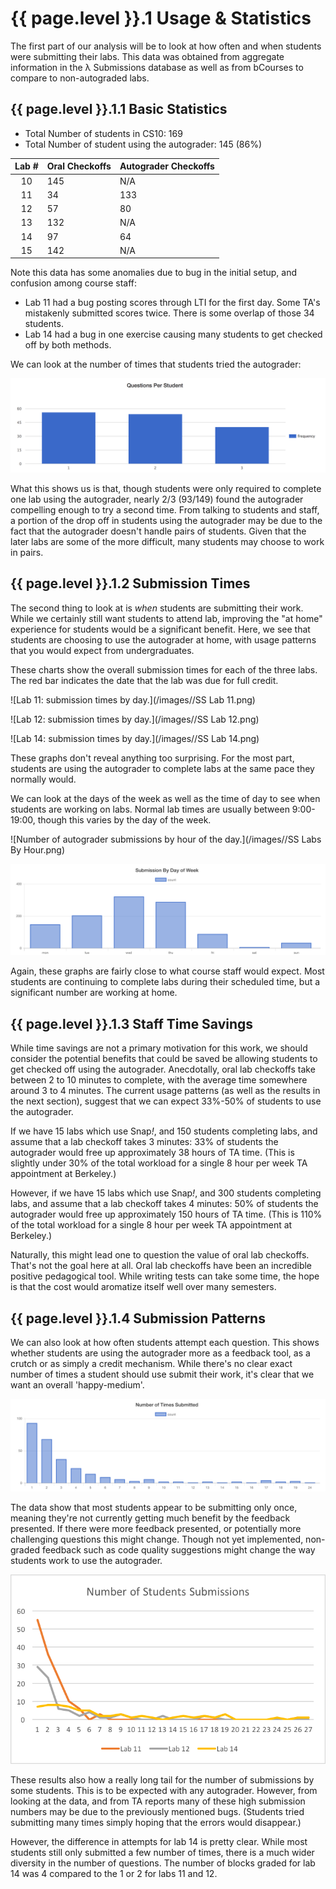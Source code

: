 # {{ page.level }}.1 Usage & Statistics
The first part of our analysis will be to look at how often and when students were submitting their labs. This data was obtained from aggregate information in the λ Submissions database as well as from bCourses to compare to non-autograded labs.

## {{ page.level }}.1.1 Basic Statistics

* Total Number of students in CS10: 169
* Total Number of student using the autograder: 145 (86%)

| Lab # | Oral Checkoffs | Autograder Checkoffs |
|:-----:| -------------- | -------------------- |
| 10	| 145			 | N/A					|
| 11	| 34			 | 133					|
| 12	| 57			 | 80					|
| 13	| 132			 | N/A					|
| 14	| 97			 | 64					|
| 15	| 142			 | N/A					|

Note this data has some anomalies due to bug in the initial setup, and confusion among course staff:

* Lab 11 had a bug posting scores through LTI for the first day. Some TA's mistakenly submitted scores twice. There is some overlap of those 34 students.
* Lab 14 had a bug in one exercise causing many students to get checked off by both methods.

We can look at the number of times that students tried the autograder:

![Number of students by number of questions attempted](/images//questions-attempted-num-of-students.png)

What this shows us is that, though students were only required to complete one lab using the autograder, nearly 2/3 (93/149) found the autograder compelling enough to try a second time. From talking to students and staff, a portion of the drop off in students using the autograder may be due to the fact that the autograder doesn't handle pairs of students. Given that the later labs are some of the more difficult, many students may choose to work in pairs.

## {{ page.level }}.1.2 Submission Times
The second thing to look at is _when_ students are submitting their work. While we certainly still want students to attend lab, improving the "at home" experience for students would be a significant benefit. Here, we see that students are choosing to use the autograder at home, with usage patterns that you would expect from undergraduates.

These charts show the overall submission times for each of the three labs. The red bar indicates the date that the lab was due for full credit.

![Lab 11: submission times by day.](/images//SS Lab 11.png)

![Lab 12: submission times by day.](/images//SS Lab 12.png)

![Lab 14: submission times by day.](/images//SS Lab 14.png)

These graphs don't reveal anything too surprising. For the most part, students are using the autograder to complete labs at the same pace they normally would.

We can look at the days of the week as well as the time of day to see when students are working on labs. Normal lab times are usually between 9:00-19:00, though this varies by the day of the week.

![Number of autograder submissions by hour of the day.](/images//SS Labs By Hour.png)

![Number of autograder submissions by day of the week.](/images//labs-day-of-week.png)

Again, these graphs are fairly close to what course staff would expect. Most students are continuing to complete labs during their scheduled time, but a significant number are working at home.

## {{ page.level }}.1.3 Staff Time Savings
While time savings are not a primary motivation for this work, we should consider the potential benefits that could be saved be allowing students to get checked off using the autograder. Anecdotally, oral lab checkoffs take between 2 to 10 minutes to complete, with the average time somewhere around 3 to 4 minutes. The current usage patterns (as well as the results in the next section), suggest that we can expect 33%-50% of students to use the autograder.

If we have 15 labs which use Snap<em>!</em>, and 150 students completing labs, and assume that a lab checkoff takes 3 minutes: 33% of students the autograder would free up approximately 38 hours of TA time. (This is slightly under 30% of the total workload for a single 8 hour per week TA appointment at Berkeley.)

However, if we have 15 labs which use Snap<em>!</em>, and 300 students completing labs, and assume that a lab checkoff takes 4 minutes: 50% of students the autograder would free up approximately 150 hours of TA time. (This is 110% of the total workload for a single 8 hour per week TA appointment at Berkeley.)

Naturally, this might lead one to question the value of oral lab checkoffs. That's not the goal here at all. Oral lab checkoffs have been an incredible positive pedagogical tool. While writing tests can take some time, the hope is that the cost would aromatize itself well over many semesters.

## {{ page.level }}.1.4 Submission Patterns
We can also look at how often students attempt each question. This shows whether students are using the autograder more as a feedback tool, as a crutch or as simply a credit mechanism. While there's no clear exact number of times a student should use submit their work, it's clear that we want an overall 'happy-medium'.

![Most students appear to only submit once at the end of their work.](/images//num-students-times-submitted.png)

The data show that most students appear to be submitting only once, meaning they're not currently getting much benefit by the feedback presented. If there were more feedback presented, or potentially more challenging questions this might change. Though not yet implemented, non-graded feedback such as code quality suggestions might change the way students work to use the autograder.

![Number of students by number of times submitted for each lab.](/images//submissions-count-combined.png)

These results also how a really long tail for the number of submissions by some students. This is to be expected with any autograder. However, from looking at the data, and from TA reports many of these high submission numbers may be due to the previously mentioned bugs. (Students tried submitting many times simply hoping that the errors would disappear.)

However, the difference in attempts for lab 14 is pretty clear. While most students still only submitted a few number of times, there is a much wider diversity in the number of questions. The number of blocks graded for lab 14 was 4 compared to the 1 or 2 for labs 11 and 12.

